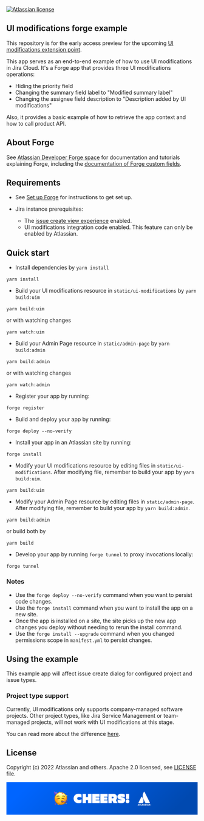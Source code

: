 [![Atlassian license](https://img.shields.io/badge/license-Apache%202.0-blue.svg?style=flat-square)](LICENSE)
## UI modifications forge example

This repository is for the early access preview for the upcoming [UI modifications extension point](https://trello.com/c/HohZrqJl/77-issue-adjustments).

This app serves as an end-to-end example of how to use UI modifications in Jira Cloud.
It's a Forge app that provides three UI modifications operations:

- Hiding the priority field
- Changing the summary field label to "Modified summary label"
- Changing the assignee field description to "Description added by UI modifications"

Also, it provides a basic example of how to retrieve the app context and how to call product API.

## About Forge

See [Atlassian Developer Forge space](https://developer.atlassian.com/platform/forge) for documentation and tutorials explaining Forge, including the [documentation of Forge custom fields](https://developer.atlassian.com/platform/forge/manifest-reference/#jira-custom-field).

## Requirements

- See [Set up Forge](https://developer.atlassian.com/platform/forge/set-up-forge/) for instructions to get set up.

- Jira instance prerequisites:
  - The [issue create view experience](https://support.atlassian.com/jira-work-management/docs/what-is-the-new-jira-issue-create-experience/) enabled.
  - UI modifications integration code enabled. This feature can only be enabled by Atlassian.


## Quick start

- Install dependencies by `yarn install`
```
yarn install
```

- Build your UI modifications resource in `static/ui-modifications` by `yarn build:uim`
```
yarn build:uim
```
or with watching changes
```
yarn watch:uim
```

- Build your Admin Page resource in `static/admin-page` by `yarn build:admin`
```
yarn build:admin
```
or with watching changes
```
yarn watch:admin
```

- Register your app by running:
```
forge register
```

- Build and deploy your app by running:
```
forge deploy --no-verify
```

- Install your app in an Atlassian site by running:
```
forge install
```

- Modify your UI modifications resource by editing files in `static/ui-modifications`. After modifying file, remember to build your app by `yarn build:uim`.
```
yarn build:uim
```
- Modify your Admin Page resource by editing files in `static/admin-page`. After modifying file, remember to build your app by `yarn build:admin`.
```
yarn build:admin
```
or build both by 
```
yarn build
```


- Develop your app by running `forge tunnel` to proxy invocations locally:
```
forge tunnel
```

### Notes
- Use the `forge deploy --no-verify` command when you want to persist code changes.
- Use the `forge install` command when you want to install the app on a new site.
- Once the app is installed on a site, the site picks up the new app changes you deploy without needing to rerun the install command.
- Use the `forge install --upgrade` command when you changed permissions scope in `manifest.yml` to persist changes.

## Using the example

This example app will affect issue create dialog for configured project and issue types.

### Project type support
Currently, UI modifications only supports company-managed software projects. Other project types, like Jira Service Management or team-managed projects, will not work with UI modifications at this stage.

You can read more about the difference [here](https://support.atlassian.com/jira-software-cloud/docs/what-are-team-managed-and-company-managed-projects/).

## License

Copyright (c) 2022 Atlassian and others.
Apache 2.0 licensed, see [LICENSE](LICENSE) file.

[![From Atlassian](https://raw.githubusercontent.com/atlassian-internal/oss-assets/master/banner-cheers.png)](https://www.atlassian.com)
